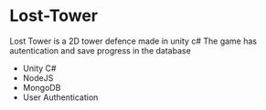 # Lost-Tower

Lost Tower is a 2D tower defence made in unity c#
The game has autentication and save progress in the database

- Unity C#
- NodeJS
- MongoDB
- User Authentication 
